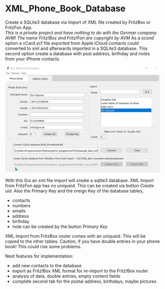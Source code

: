 # XML_Phone_Book_Database
Create a SQLite3 database via import of XML file created by FritzBox or FritzFon App. 
</br>*This is a private project and have nothing to do with the German company AVM! The name Fritz!Box and Fritz!Fon are copyright by AVM*
As a scond option a vCard.vcf file exported from Apple iCloud contacts could converted to xml and afterwards imported in a SQLite3 database.
This second option create a database with post address, birthday and notes from your iPhone contacts.


![XML Phone Book Database](https://github.com/Hermann12/XML_Phone_Book_Database/blob/main/Pictures/XML%20Phone%20Book%20Database_20210102.jpg?raw=true)

With this Gui an xml file import will create a sqlite3 database. 
XML Import from FritzFon app has no uniqueid. This can be created via button *Create uid*. Also the Primary Key and the oreign Key of the database tables,
- contacts
- numbers
- emails
- address
- birthday
- note
can be created by the button *Primary Key*

XML Import from FritzBox router comes with an uniqueid. This will be copied to the other tables.
Caution, if you have double entries in your phone book! This could rise some problems.

Next features for implementation:
- add new contacts to the database
- export as Fritz!Box XML format for re-import to the Fritz!Box router
- analysis of data, double entries, empty content fields
- complete second tab for the postal address, birthdays, maybe pictures

